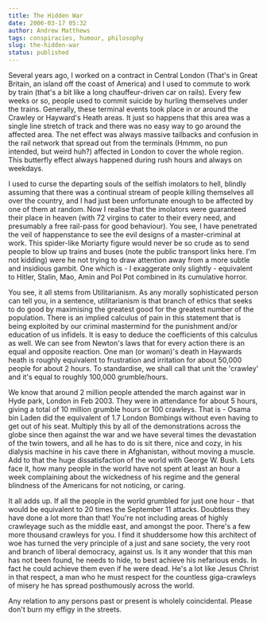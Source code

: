 ```yaml
---
title: The Hidden War
date: 2006-03-17 05:32
author: Andrew Matthews
tags: conspiracies, humour, philosophy
slug: the-hidden-war
status: published
---
```


Several years ago, I worked on a contract in Central London (That's in Great Britain, an island off the coast of America) and I used to commute to work by train (that's a bit like a long chauffeur-driven car on rails). Every few weeks or so, people used to commit suicide by hurling themselves under the trains. Generally, these terminal events took place in or around the Crawley or Hayward's Heath areas. It just so happens that this area was a single line stretch of track and there was no easy way to go around the affected area. The net effect was always massive tailbacks and confusion in the rail network that spread out from the terminals (Hmmm, no pun intended, but weird huh?) affected in London to cover the whole region. This butterfly effect always happened during rush hours and always on weekdays.

I used to curse the departing souls of the selfish imolators to hell, blindly assuming that there was a continual stream of people killing themselves all over the country, and I had just been unfortunate enough to be affected by one of them at random. Now I realise that the imolators were guaranteed their place in heaven (with 72 virgins to cater to their every need, and presumably a free rail-pass for good behaviour). You see, I have penetrated the veil of happenstance to see the evil designs of a master-criminal at work. This spider-like Moriarty figure would never be so crude as to send people to blow up trains and buses (note the public transport links here. I'm not kidding) were he not trying to draw attention away from a more subtle and insidious gambit. One which is - I exaggerate only slightly - equivalent to Hitler, Stalin, Mao, Amin and Pol Pot combined in its cumulative horror.

You see, it all stems from Utilitarianism. As any morally sophisticated person can tell you, in a sentence, utilitarianism is that branch of ethics that seeks to do good by maximising the greatest good for the greatest number of the population. There is an implied calculus of pain in this statement that is being exploited by our criminal mastermind for the punishment and/or education of us infidels. It is easy to deduce the coefficients of this calculus as well. We can see from Newton's laws that for every action there is an equal and opposite reaction. One man (or woman)'s death in Haywards heath is roughly equivalent to frustration and irritation for about 50,000 people for about 2 hours. To standardise, we shall call that unit the 'crawley' and it's equal to roughly 100,000 grumble/hours.

We know that around 2 million people attended the march against war in Hyde park, London in Feb 2003. They were in attendance for about 5 hours, giving a total of 10 million grumble hours or 100 crawleys. That is - Osama bin Laden did the equivalent of 1.7 London Bombings without even having to get out of his seat. Multiply this by all of the demonstrations across the globe since then against the war and we have several times the devastation of the twin towers, and all he has to do is sit there, nice and cozy, in his dialysis machine in his cave there in Afghanistan, without moving a muscle. Add to that the huge dissatisfaction of the world with George W. Bush. Lets face it, how many people in the world have not spent at least an hour a week complaining about the wickedness of his regime and the general blindness of the Americans for not noticing, or caring.

It all adds up. If all the people in the world grumbled for just one hour - that would be equivalent to 20 times the September 11 attacks. Doubtless they have done a lot more than that! You're not including areas of highly crawleyage such as the middle east, and amongst the poor. There's a few more thousand crawleys for you. I find it shuddersome how this architect of woe has turned the very principle of a just and sane society, the very root and branch of liberal democracy, against us. Is it any wonder that this man has not been found, he needs to hide, to best achieve his nefarious ends. In fact he could achieve them even if he were dead. He's a lot like Jesus Christ in that respect, a man who he must respect for the countless giga-crawleys of misery he has spread posthumously across the world.

Any relation to any persons past or present is wholely coincidental. Please don't burn my effigy in the streets.
